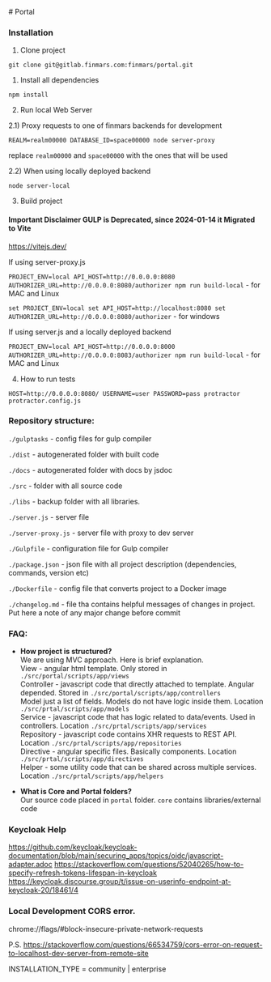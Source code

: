 \# Portal

### Installation

1) Clone project

`git clone git@gitlab.finmars.com:finmars/portal.git`

1) Install all dependencies

`npm install`

2) Run local Web Server

2.1) Proxy requests to one of finmars backends for development

`REALM=realm00000 DATABASE_ID=space00000 node server-proxy`

replace `realm00000` and `space00000` with the ones that will be used

2.2) When using locally deployed backend

`node server-local`

3) Build project

#### Important Disclaimer GULP is Deprecated, since 2024-01-14 it Migrated to Vite
https://vitejs.dev/

If using server-proxy.js

`PROJECT_ENV=local API_HOST=http://0.0.0.0:8080 AUTHORIZER_URL=http://0.0.0.0:8080/authorizer npm run build-local` - for MAC and Linux

`set PROJECT_ENV=local set API_HOST=http://localhost:8080 set AUTHORIZER_URL=http://0.0.0.0:8080/authorizer` - for windows

If using server.js and a locally deployed backend

`PROJECT_ENV=local API_HOST=http://0.0.0.0:8000 AUTHORIZER_URL=http://0.0.0.0:8083/authorizer npm run build-local` - for MAC and Linux

4) How to run tests

`HOST=http://0.0.0.0:8080/ USERNAME=user PASSWORD=pass protractor protractor.config.js`


### Repository structure:

`./gulptasks` - config files for gulp compiler

`./dist` - autogenerated folder with built code

`./docs` - autogenerated folder with docs by jsdoc

`./src` - folder with all source code

`./libs` - backup folder with all libraries.

`./server.js` - server file

`./server-proxy.js` - server file with proxy to dev server

`./Gulpfile` - configuration file for Gulp compiler

`./package.json` - json file with all project description (dependencies, commands, version etc)

`./Dockerfile` - config file that converts project to a Docker image

`./changelog.md` - file tha contains helpful messages of changes in project. Put here a note of any major change before commit


### FAQ:

- **How project is structured?**   
We are using MVC approach. Here is brief explanation.  
View - angular html template. Only stored in `./src/portal/scripts/app/views`  
Controller - javascript code that directly attached to template. Angular depended. Stored in `./src/portal/scripts/app/controllers`  
Model just a list of fields. Models do not have logic inside them. Location `./src/prtal/scripts/app/models`  
Service - javascript code that has logic related to data/events. Used in controllers.  Location `./src/prtal/scripts/app/services`  
Repository - javascript code contains XHR requests to REST API.  Location `./src/prtal/scripts/app/repositories`  
Directive - angular specific files. Basically components.  Location `./src/prtal/scripts/app/directives`  
Helper - some utility code that can be shared across multiple services.  Location `./src/prtal/scripts/app/helpers`

- **What is Core and Portal folders?**  
Our source code placed in `portal` folder. `core` contains libraries/external code


### Keycloak Help
https://github.com/keycloak/keycloak-documentation/blob/main/securing_apps/topics/oidc/javascript-adapter.adoc
https://stackoverflow.com/questions/52040265/how-to-specify-refresh-tokens-lifespan-in-keycloak
https://keycloak.discourse.group/t/issue-on-userinfo-endpoint-at-keycloak-20/18461/4

### Local Development CORS error.

chrome://flags/#block-insecure-private-network-requests

P.S. https://stackoverflow.com/questions/66534759/cors-error-on-request-to-localhost-dev-server-from-remote-site


INSTALLATION_TYPE = community | enterprise